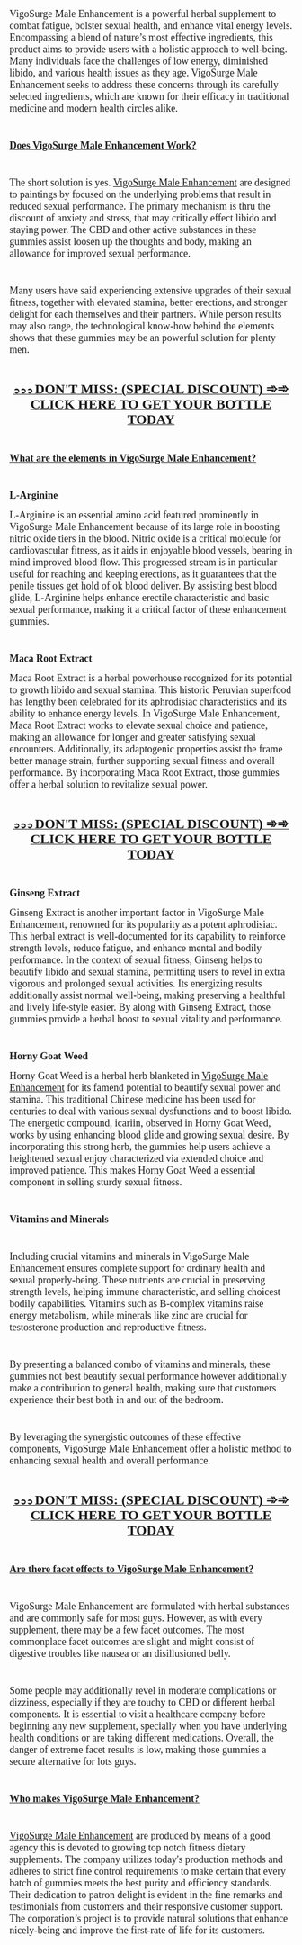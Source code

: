 <p><span style="color: #212121;"><span style="font-family: 'Liberation Serif', serif;"><span style="font-size: large;">VigoSurge Male Enhancement is a powerful herbal supplement to combat fatigue, bolster sexual health, and enhance vital energy levels. Encompassing a blend of nature&rsquo;s most effective ingredients, this product aims to provide users with a holistic approach to well-being. Many individuals face the challenges of low energy, diminished libido, and various health issues as they age. VigoSurge Male Enhancement seeks to address these concerns through its carefully selected ingredients, which are known for their efficacy in traditional medicine and modern health circles alike.</span></span></span></p>
<p>&nbsp;</p>
<p><span style="color: #212121;"><span style="font-family: 'Liberation Serif', serif;"><span style="font-size: large;"><u><strong>Does VigoSurge Male Enhancement Work?</strong></u></span></span></span></p>
<p>&nbsp;</p>
<p><span style="color: #212121;"><span style="font-family: 'Liberation Serif', serif;"><span style="font-size: large;">The short solution is yes. <a href="https://www.facebook.com/VigoSurgeMaleEnhancementReviews/">VigoSurge Male Enhancement</a> are designed to paintings by focused on the underlying problems that result in reduced sexual performance. The primary mechanism is thru the discount of anxiety and stress, that may critically effect libido and staying power. The CBD and other active substances in these gummies assist loosen up the thoughts and body, making an allowance for improved sexual performance. </span></span></span></p>
<p>&nbsp;</p>
<p><span style="color: #212121;"><span style="font-family: 'Liberation Serif', serif;"><span style="font-size: large;">Many users have said experiencing extensive upgrades of their sexual fitness, together with elevated stamina, better erections, and stronger delight for each themselves and their partners. While person results may also range, the technological know-how behind the elements shows that these gummies may be an powerful solution for plenty men.</span></span></span></p>
<p>&nbsp;</p>
<p align="center"><span style="color: #212121;"><u><strong><a href="https://besthealthtopic.com/manpower-male-enhancement-buy/">➲➲➲ <span style="font-family: 'Liberation Serif', serif;"><span style="font-size: large;"><strong><span style="font-size: x-large;">DON'T MISS: (SPECIAL DISCOUNT) ➾➾ CLICK HERE TO GET YOUR BOTTLE TODAY</span></strong></span></span></a></strong></u></span></p>
<p>&nbsp;</p>
<p><span style="color: #212121;"><span style="font-family: 'Liberation Serif', serif;"><span style="font-size: large;"><u><strong>What are the elements in VigoSurge Male Enhancement?</strong></u></span></span></span></p>
<p>&nbsp;</p>
<p><span style="color: #212121;"><span style="font-family: 'Liberation Serif', serif;"><span style="font-size: large;"><strong>L-Arginine</strong></span></span></span></p>
<p><span style="color: #212121;"><span style="font-family: 'Liberation Serif', serif;"><span style="font-size: large;">L-Arginine is an essential amino acid featured prominently in VigoSurge Male Enhancement because of its large role in boosting nitric oxide tiers in the blood. Nitric oxide is a critical molecule for cardiovascular fitness, as it aids in enjoyable blood vessels, bearing in mind improved blood flow. This progressed stream is in particular useful for reaching and keeping erections, as it guarantees that the penile tissues get hold of ok blood deliver. By assisting best blood glide, L-Arginine helps enhance erectile characteristic and basic sexual performance, making it a critical factor of these enhancement gummies.</span></span></span></p>
<p>&nbsp;</p>
<p><span style="color: #212121;"><span style="font-family: 'Liberation Serif', serif;"><span style="font-size: large;"><strong>Maca Root Extract</strong></span></span></span></p>
<p><span style="color: #212121;"><span style="font-family: 'Liberation Serif', serif;"><span style="font-size: large;">Maca Root Extract is a herbal powerhouse recognized for its potential to growth libido and sexual stamina. This historic Peruvian superfood has lengthy been celebrated for its aphrodisiac characteristics and its ability to enhance energy levels. In VigoSurge Male Enhancement, Maca Root Extract works to elevate sexual choice and patience, making an allowance for longer and greater satisfying sexual encounters. Additionally, its adaptogenic properties assist the frame better manage strain, further supporting sexual fitness and overall performance. By incorporating Maca Root Extract, those gummies offer a herbal solution to revitalize sexual power.</span></span></span></p>
<p>&nbsp;</p>
<p align="center"><span style="color: #212121;"><u><strong><a href="https://besthealthtopic.com/manpower-male-enhancement-buy/">➲➲➲ <span style="font-family: 'Liberation Serif', serif;"><span style="font-size: large;"><strong><span style="font-size: x-large;">DON'T MISS: (SPECIAL DISCOUNT) ➾➾ CLICK HERE TO GET YOUR BOTTLE TODAY</span></strong></span></span></a></strong></u></span></p>
<p>&nbsp;</p>
<p><span style="color: #212121;"><span style="font-family: 'Liberation Serif', serif;"><span style="font-size: large;"><strong>Ginseng Extract</strong></span></span></span></p>
<p><span style="color: #212121;"><span style="font-family: 'Liberation Serif', serif;"><span style="font-size: large;">Ginseng Extract is another important factor in VigoSurge Male Enhancement, renowned for its popularity as a potent aphrodisiac. This herbal extract is well-documented for its capability to reinforce strength levels, reduce fatigue, and enhance mental and bodily performance. In the context of sexual fitness, Ginseng helps to beautify libido and sexual stamina, permitting users to revel in extra vigorous and prolonged sexual activities. Its energizing results additionally assist normal well-being, making preserving a healthful and lively life-style easier. By along with Ginseng Extract, those gummies provide a herbal boost to sexual vitality and performance.</span></span></span></p>
<p>&nbsp;</p>
<p><span style="color: #212121;"><span style="font-family: 'Liberation Serif', serif;"><span style="font-size: large;"><strong>Horny Goat Weed</strong></span></span></span></p>
<p><span style="color: #212121;"><span style="font-family: 'Liberation Serif', serif;"><span style="font-size: large;">Horny Goat Weed is a herbal herb blanketed in <a href="https://www.facebook.com/VigoSurgeMaleEnhancementCanada/">VigoSurge Male Enhancement</a> for its famend potential to beautify sexual power and stamina. This traditional Chinese medicine has been used for centuries to deal with various sexual dysfunctions and to boost libido. The energetic compound, icariin, observed in Horny Goat Weed, works by using enhancing blood glide and growing sexual desire. By incorporating this strong herb, the gummies help users achieve a heightened sexual enjoy characterized via extended choice and improved patience. This makes Horny Goat Weed a essential component in selling sturdy sexual fitness.</span></span></span></p>
<p>&nbsp;</p>
<p><span style="color: #212121;"><span style="font-family: 'Liberation Serif', serif;"><span style="font-size: large;"><strong>Vitamins and Minerals</strong></span></span></span></p>
<p>&nbsp;</p>
<p><span style="color: #212121;"><span style="font-family: 'Liberation Serif', serif;"><span style="font-size: large;">Including crucial vitamins and minerals in VigoSurge Male Enhancement ensures complete support for ordinary health and sexual properly-being. These nutrients are crucial in preserving strength levels, helping immune characteristic, and selling choicest bodily capabilities. Vitamins such as B-complex vitamins raise energy metabolism, while minerals like zinc are crucial for testosterone production and reproductive fitness. </span></span></span></p>
<p>&nbsp;</p>
<p><span style="color: #212121;"><span style="font-family: 'Liberation Serif', serif;"><span style="font-size: large;">By presenting a balanced combo of vitamins and minerals, these gummies not best beautify sexual performance however additionally make a contribution to general health, making sure that customers experience their best both in and out of the bedroom.</span></span></span></p>
<p>&nbsp;</p>
<p><span style="color: #212121;"><span style="font-family: 'Liberation Serif', serif;"><span style="font-size: large;">By leveraging the synergistic outcomes of these effective components, VigoSurge Male Enhancement offer a holistic method to enhancing sexual health and overall performance.</span></span></span></p>
<p>&nbsp;</p>
<p align="center"><span style="color: #212121;"><u><strong><a href="https://besthealthtopic.com/manpower-male-enhancement-buy/">➲➲➲ <span style="font-family: 'Liberation Serif', serif;"><span style="font-size: large;"><strong><span style="font-size: x-large;">DON'T MISS: (SPECIAL DISCOUNT) ➾➾ CLICK HERE TO GET YOUR BOTTLE TODAY</span></strong></span></span></a></strong></u></span></p>
<p>&nbsp;</p>
<p><span style="color: #212121;"><span style="font-family: 'Liberation Serif', serif;"><span style="font-size: large;"><u><strong>Are there facet effects to VigoSurge Male Enhancement?</strong></u></span></span></span></p>
<p>&nbsp;</p>
<p><span style="color: #212121;"><span style="font-family: 'Liberation Serif', serif;"><span style="font-size: large;">VigoSurge Male Enhancement are formulated with herbal substances and are commonly safe for most guys. However, as with every supplement, there may be a few facet outcomes. The most commonplace facet outcomes are slight and might consist of digestive troubles like nausea or an disillusioned belly. </span></span></span></p>
<p>&nbsp;</p>
<p><span style="color: #212121;"><span style="font-family: 'Liberation Serif', serif;"><span style="font-size: large;">Some people may additionally revel in moderate complications or dizziness, especially if they are touchy to CBD or different herbal components. It is essential to visit a healthcare company before beginning any new supplement, specially when you have underlying health conditions or are taking different medications. Overall, the danger of extreme facet results is low, making those gummies a secure alternative for lots guys.</span></span></span></p>
<p>&nbsp;</p>
<p><span style="color: #212121;"><span style="font-family: 'Liberation Serif', serif;"><span style="font-size: large;"><u><strong>Who makes VigoSurge Male Enhancement?</strong></u></span></span></span></p>
<p>&nbsp;</p>
<p><span style="color: #212121;"><span style="font-family: 'Liberation Serif', serif;"><span style="font-size: large;"><a href="https://www.facebook.com/VigoSurgeMalePerformance/">VigoSurge Male Enhancement</a> are produced by means of a good agency this is devoted to growing top notch fitness dietary supplements. The company utilizes today's production methods and adheres to strict fine control requirements to make certain that every batch of gummies meets the best purity and efficiency standards. Their dedication to patron delight is evident in the fine remarks and testimonials from customers and their responsive customer support. The corporation&rsquo;s project is to provide natural solutions that enhance nicely-being and improve the first-rate of life for its customers.</span></span></span></p>
<p>&nbsp;</p>
<p lang="en-GB">&nbsp;</p>
